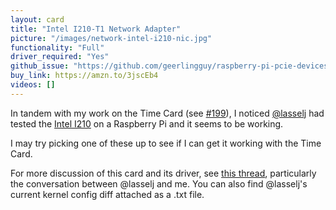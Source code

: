 ```yaml
---
layout: card
title: "Intel I210-T1 Network Adapter"
picture: "/images/network-intel-i210-nic.jpg"
functionality: "Full"
driver_required: "Yes"
github_issue: "https://github.com/geerlingguy/raspberry-pi-pcie-devices/issues/204"
buy_link: https://amzn.to/3jscEb4
videos: []
---
```

In tandem with my work on the Time Card (see [#199](https://github.com/geerlingguy/raspberry-pi-pcie-devices/issues/199)), I noticed [@lasselj](https://github.com/lasselj) had tested the [Intel I210](https://amzn.to/3jscEb4) on a Raspberry Pi and it seems to be working.

I may try picking one of these up to see if I can get it working with the Time Card.

For more discussion of this card and its driver, see [this thread](https://github.com/raspberrypi/linux/issues/4151), particularly the conversation between @lasselj and me. You can also find @lasselj's current kernel config diff attached as a .txt file.

